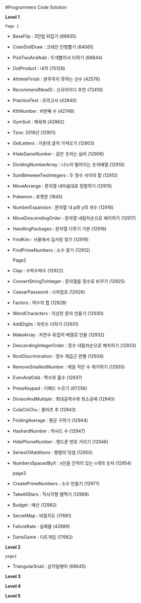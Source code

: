 #Programmers Code Solution

**Level 1**

	Page 1

- BaseFlip : 3진법 뒤집기 (68935)
- CrainDollDraw : 크레인 인형뽑기 (64061)
- PickTwoAndAdd : 두개뽑아서 더하기 (68644)
- DotProduct : 내적 (70128)
- AthleteFinish : 완주하지 못하는 선수 (42576)
- RecommendNewID : 신규아이디 추천 (72410)
- PracticeTest : 모의고사 (42840)
- KthNumber : K번째 수 (42748)
- GymSuit : 체육복 (42862)
- Tzos: 2016년 (12901)
- GetLetters : 가운데 글자 가져오기 (12903)
- IHateSameNumber : 같은 숫자는 싫어 (12906)
- DividingNumberArray : 나누어 떨어지는 숫자배열 (12910)
- SumBetweenTwoIntegers : 두 정수 사이의 합 (12912)
- MoveArrange : 문자열 내마음대로 정렬하기 (12915)
- Pokemon : 포켓몬 (1845)
- NumberExpansion : 문자열 내 p와 y의 개수 (12916)
- MoveDescendingOrder : 문자열 내림차순으로 배치하기 (12917)
- HandlingPackages : 문자열 다루기 기본 (12918)
- FindKim : 서울에서 김서방 찾기 (12919)
- FindPrimeNumbers : 소수 찾기 (12912)

	Page2

- Clap : 수박수박수 (12922)
- ConvertStringToInteger : 문자열을 정수로 바꾸기 (12925)
- CaesarPassword : 시저암호 (12926)
- Factors : 약수의 합 (12928)
- WeirdCharacters : 이상한 문자 만들기 (12930)
- AddDigits : 자릿수 더하기 (12931)
- MakeArray : 자연수 뒤집어 배열로 만들 (12932)
- DescendingIntegerOrder : 정수 내림차순으로 배치하기 (12933)
- RootDiscrimination : 정수 제곱근 판별 (12934)
- RemoveSmallestNumber : 제일 작은 수 제거하기 (12935)
- EvenAndOdd : 짝수와 홀수 (12937)
- PressKeypad : 키패드 누르기 (67256)
- DivisorAndMultiple : 최대공약수와 최소공배 (12940)
- ColaChiChu : 콜라츠 추 (12943)
- FindingAverage : 평균 구하기 (12944)
- HashardNumber : 하샤드 수 (12947)
- HidePhoneNumber : 핸드폰 번호 가리기 (12948)
- SeriesOfAdditions : 행렬의 덧셈 (12950)
- NumbersSpacedByX : x만큼 간격이 있는 n개의 숫자 (12954)

	page3

- CreatePrimeNumbers : 소수 만들기 (12977)
- TakeAllStars : 직사각형 별찍기 (12969)
- Budget : 예산 (12982)
- SecretMap : 비밀지도 (17681)
- FailureRate : 실패율 (42889)
- DartsGame : 다트게임 (17682)


**Level 2**

	page1

- TriangularSnail : 삼각달팽이 (68645)

**Level 3**


**Level 4**


**Level 5**





